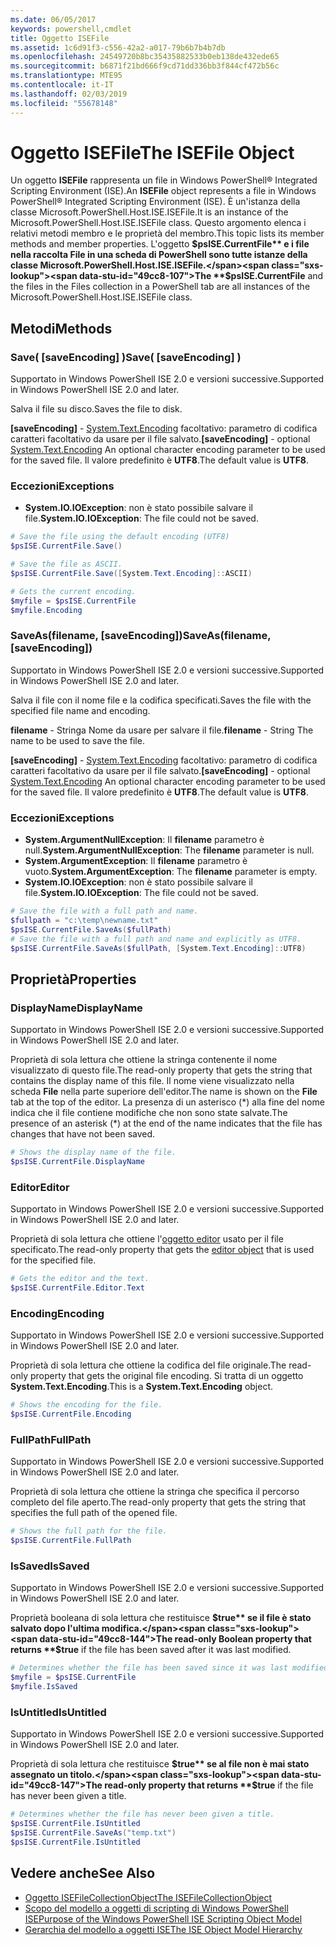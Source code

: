 ```yaml
---
ms.date: 06/05/2017
keywords: powershell,cmdlet
title: Oggetto ISEFile
ms.assetid: 1c6d91f3-c556-42a2-a017-79b6b7b4b7db
ms.openlocfilehash: 24549720b8bc35435882533b0eb138de432ede65
ms.sourcegitcommit: b6871f21bd666f9cd71dd336bb3f844cf472b56c
ms.translationtype: MTE95
ms.contentlocale: it-IT
ms.lasthandoff: 02/03/2019
ms.locfileid: "55678148"
---
```

# <a name="the-isefile-object"></a><span data-ttu-id="49cc8-103">Oggetto ISEFile</span><span class="sxs-lookup"><span data-stu-id="49cc8-103">The ISEFile Object</span></span>

<span data-ttu-id="49cc8-104">Un oggetto **ISEFile** rappresenta un file in Windows PowerShell® Integrated Scripting Environment (ISE).</span><span class="sxs-lookup"><span data-stu-id="49cc8-104">An **ISEFile** object represents a file in Windows PowerShell® Integrated Scripting Environment (ISE).</span></span> <span data-ttu-id="49cc8-105">È un'istanza della classe Microsoft.PowerShell.Host.ISE.ISEFile.</span><span class="sxs-lookup"><span data-stu-id="49cc8-105">It is an instance of the Microsoft.PowerShell.Host.ISE.ISEFile class.</span></span> <span data-ttu-id="49cc8-106">Questo argomento elenca i relativi metodi membro e le proprietà del membro.</span><span class="sxs-lookup"><span data-stu-id="49cc8-106">This topic lists its member methods and member properties.</span></span> <span data-ttu-id="49cc8-107">L'oggetto **$psISE.CurrentFile** e i file nella raccolta File in una scheda di PowerShell sono tutte istanze della classe Microsoft.PowerShell.Host.ISE.ISEFile.</span><span class="sxs-lookup"><span data-stu-id="49cc8-107">The **$psISE.CurrentFile** and the files in the Files collection in a PowerShell tab are all instances of the Microsoft.PowerShell.Host.ISE.ISEFile class.</span></span>

## <a name="methods"></a><span data-ttu-id="49cc8-108">Metodi</span><span class="sxs-lookup"><span data-stu-id="49cc8-108">Methods</span></span>

### <a name="save-saveencoding-"></a><span data-ttu-id="49cc8-109">Save\( \[saveEncoding\] \)</span><span class="sxs-lookup"><span data-stu-id="49cc8-109">Save\( \[saveEncoding\] \)</span></span>

<span data-ttu-id="49cc8-110">Supportato in Windows PowerShell ISE 2.0 e versioni successive.</span><span class="sxs-lookup"><span data-stu-id="49cc8-110">Supported in Windows PowerShell ISE 2.0 and later.</span></span>

<span data-ttu-id="49cc8-111">Salva il file su disco.</span><span class="sxs-lookup"><span data-stu-id="49cc8-111">Saves the file to disk.</span></span>

<span data-ttu-id="49cc8-112">**\[saveEncoding\]** - [System.Text.Encoding](https://msdn.microsoft.com/library/system.text.encoding.aspx) facoltativo: parametro di codifica caratteri facoltativo da usare per il file salvato.</span><span class="sxs-lookup"><span data-stu-id="49cc8-112">**\[saveEncoding\]** - optional [System.Text.Encoding](https://msdn.microsoft.com/library/system.text.encoding.aspx) An optional character encoding parameter to be used for the saved file.</span></span> <span data-ttu-id="49cc8-113">Il valore predefinito è **UTF8**.</span><span class="sxs-lookup"><span data-stu-id="49cc8-113">The default value is **UTF8**.</span></span>

### <a name="exceptions"></a><span data-ttu-id="49cc8-114">Eccezioni</span><span class="sxs-lookup"><span data-stu-id="49cc8-114">Exceptions</span></span>

- <span data-ttu-id="49cc8-115">**System.IO.IOException**: non è stato possibile salvare il file.</span><span class="sxs-lookup"><span data-stu-id="49cc8-115">**System.IO.IOException**: The file could not be saved.</span></span>

```powershell
# Save the file using the default encoding (UTF8)
$psISE.CurrentFile.Save()

# Save the file as ASCII.
$psISE.CurrentFile.Save([System.Text.Encoding]::ASCII)

# Gets the current encoding.
$myfile = $psISE.CurrentFile
$myfile.Encoding
```

### <a name="saveasfilename-saveencoding"></a><span data-ttu-id="49cc8-116">SaveAs\(filename, \[saveEncoding\]\)</span><span class="sxs-lookup"><span data-stu-id="49cc8-116">SaveAs\(filename, \[saveEncoding\]\)</span></span>

<span data-ttu-id="49cc8-117">Supportato in Windows PowerShell ISE 2.0 e versioni successive.</span><span class="sxs-lookup"><span data-stu-id="49cc8-117">Supported in Windows PowerShell ISE 2.0 and later.</span></span>

<span data-ttu-id="49cc8-118">Salva il file con il nome file e la codifica specificati.</span><span class="sxs-lookup"><span data-stu-id="49cc8-118">Saves the file with the specified file name and encoding.</span></span>

<span data-ttu-id="49cc8-119">**filename** - Stringa Nome da usare per salvare il file.</span><span class="sxs-lookup"><span data-stu-id="49cc8-119">**filename** - String The name to be used to save the file.</span></span>

<span data-ttu-id="49cc8-120">**\[saveEncoding\]** - [System.Text.Encoding](https://msdn.microsoft.com/library/system.text.encoding.aspx) facoltativo: parametro di codifica caratteri facoltativo da usare per il file salvato.</span><span class="sxs-lookup"><span data-stu-id="49cc8-120">**\[saveEncoding\]** - optional [System.Text.Encoding](https://msdn.microsoft.com/library/system.text.encoding.aspx) An optional character encoding parameter to be used for the saved file.</span></span> <span data-ttu-id="49cc8-121">Il valore predefinito è **UTF8**.</span><span class="sxs-lookup"><span data-stu-id="49cc8-121">The default value is **UTF8**.</span></span>

### <a name="exceptions"></a><span data-ttu-id="49cc8-122">Eccezioni</span><span class="sxs-lookup"><span data-stu-id="49cc8-122">Exceptions</span></span>

- <span data-ttu-id="49cc8-123">**System.ArgumentNullException**: Il **filename** parametro è null.</span><span class="sxs-lookup"><span data-stu-id="49cc8-123">**System.ArgumentNullException**: The **filename** parameter is null.</span></span>
- <span data-ttu-id="49cc8-124">**System.ArgumentException**: Il **filename** parametro è vuoto.</span><span class="sxs-lookup"><span data-stu-id="49cc8-124">**System.ArgumentException**: The **filename** parameter is empty.</span></span>
- <span data-ttu-id="49cc8-125">**System.IO.IOException**: non è stato possibile salvare il file.</span><span class="sxs-lookup"><span data-stu-id="49cc8-125">**System.IO.IOException**: The file could not be saved.</span></span>

```powershell
# Save the file with a full path and name.
$fullpath = "c:\temp\newname.txt"
$psISE.CurrentFile.SaveAs($fullPath)
# Save the file with a full path and name and explicitly as UTF8.
$psISE.CurrentFile.SaveAs($fullPath, [System.Text.Encoding]::UTF8)
```

## <a name="properties"></a><span data-ttu-id="49cc8-126">Proprietà</span><span class="sxs-lookup"><span data-stu-id="49cc8-126">Properties</span></span>

### <a name="displayname"></a><span data-ttu-id="49cc8-127">DisplayName</span><span class="sxs-lookup"><span data-stu-id="49cc8-127">DisplayName</span></span>

<span data-ttu-id="49cc8-128">Supportato in Windows PowerShell ISE 2.0 e versioni successive.</span><span class="sxs-lookup"><span data-stu-id="49cc8-128">Supported in Windows PowerShell ISE 2.0 and later.</span></span>

<span data-ttu-id="49cc8-129">Proprietà di sola lettura che ottiene la stringa contenente il nome visualizzato di questo file.</span><span class="sxs-lookup"><span data-stu-id="49cc8-129">The read-only property that gets the string that contains the display name of this file.</span></span> <span data-ttu-id="49cc8-130">Il nome viene visualizzato nella scheda **File** nella parte superiore dell'editor.</span><span class="sxs-lookup"><span data-stu-id="49cc8-130">The name is shown on the **File** tab at the top of the editor.</span></span> <span data-ttu-id="49cc8-131">La presenza di un asterisco \(\*\) alla fine del nome indica che il file contiene modifiche che non sono state salvate.</span><span class="sxs-lookup"><span data-stu-id="49cc8-131">The presence of an asterisk \(\*\) at the end of the name indicates that the file has changes that have not been saved.</span></span>

```powershell
# Shows the display name of the file.
$psISE.CurrentFile.DisplayName
```

### <a name="editor"></a><span data-ttu-id="49cc8-132">Editor</span><span class="sxs-lookup"><span data-stu-id="49cc8-132">Editor</span></span>

<span data-ttu-id="49cc8-133">Supportato in Windows PowerShell ISE 2.0 e versioni successive.</span><span class="sxs-lookup"><span data-stu-id="49cc8-133">Supported in Windows PowerShell ISE 2.0 and later.</span></span>

<span data-ttu-id="49cc8-134">Proprietà di sola lettura che ottiene l'[oggetto editor](The-ISEEditor-Object.md) usato per il file specificato.</span><span class="sxs-lookup"><span data-stu-id="49cc8-134">The read-only property that gets the [editor object](The-ISEEditor-Object.md) that is used for the specified file.</span></span>

```powershell
# Gets the editor and the text.
$psISE.CurrentFile.Editor.Text
```

### <a name="encoding"></a><span data-ttu-id="49cc8-135">Encoding</span><span class="sxs-lookup"><span data-stu-id="49cc8-135">Encoding</span></span>

<span data-ttu-id="49cc8-136">Supportato in Windows PowerShell ISE 2.0 e versioni successive.</span><span class="sxs-lookup"><span data-stu-id="49cc8-136">Supported in Windows PowerShell ISE 2.0 and later.</span></span>

<span data-ttu-id="49cc8-137">Proprietà di sola lettura che ottiene la codifica del file originale.</span><span class="sxs-lookup"><span data-stu-id="49cc8-137">The read-only property that gets the original file encoding.</span></span> <span data-ttu-id="49cc8-138">Si tratta di un oggetto **System.Text.Encoding**.</span><span class="sxs-lookup"><span data-stu-id="49cc8-138">This is a **System.Text.Encoding** object.</span></span>

```powershell
# Shows the encoding for the file.
$psISE.CurrentFile.Encoding
```

### <a name="fullpath"></a><span data-ttu-id="49cc8-139">FullPath</span><span class="sxs-lookup"><span data-stu-id="49cc8-139">FullPath</span></span>

<span data-ttu-id="49cc8-140">Supportato in Windows PowerShell ISE 2.0 e versioni successive.</span><span class="sxs-lookup"><span data-stu-id="49cc8-140">Supported in Windows PowerShell ISE 2.0 and later.</span></span>

<span data-ttu-id="49cc8-141">Proprietà di sola lettura che ottiene la stringa che specifica il percorso completo del file aperto.</span><span class="sxs-lookup"><span data-stu-id="49cc8-141">The read-only property that gets the string that specifies the full path of the opened file.</span></span>

```powershell
# Shows the full path for the file.
$psISE.CurrentFile.FullPath
```

### <a name="issaved"></a><span data-ttu-id="49cc8-142">IsSaved</span><span class="sxs-lookup"><span data-stu-id="49cc8-142">IsSaved</span></span>

<span data-ttu-id="49cc8-143">Supportato in Windows PowerShell ISE 2.0 e versioni successive.</span><span class="sxs-lookup"><span data-stu-id="49cc8-143">Supported in Windows PowerShell ISE 2.0 and later.</span></span>

<span data-ttu-id="49cc8-144">Proprietà booleana di sola lettura che restituisce **$true** se il file è stato salvato dopo l'ultima modifica.</span><span class="sxs-lookup"><span data-stu-id="49cc8-144">The read-only Boolean property that returns **$true** if the file has been saved after it was last modified.</span></span>

```powershell
# Determines whether the file has been saved since it was last modified.
$myfile = $psISE.CurrentFile
$myfile.IsSaved
```

### <a name="isuntitled"></a><span data-ttu-id="49cc8-145">IsUntitled</span><span class="sxs-lookup"><span data-stu-id="49cc8-145">IsUntitled</span></span>

<span data-ttu-id="49cc8-146">Supportato in Windows PowerShell ISE 2.0 e versioni successive.</span><span class="sxs-lookup"><span data-stu-id="49cc8-146">Supported in Windows PowerShell ISE 2.0 and later.</span></span>

<span data-ttu-id="49cc8-147">Proprietà di sola lettura che restituisce **$true** se al file non è mai stato assegnato un titolo.</span><span class="sxs-lookup"><span data-stu-id="49cc8-147">The read-only property that returns **$true** if the file has never been given a title.</span></span>

```powershell
# Determines whether the file has never been given a title.
$psISE.CurrentFile.IsUntitled
$psISE.CurrentFile.SaveAs("temp.txt")
$psISE.CurrentFile.IsUntitled
```

## <a name="see-also"></a><span data-ttu-id="49cc8-148">Vedere anche</span><span class="sxs-lookup"><span data-stu-id="49cc8-148">See Also</span></span>

- [<span data-ttu-id="49cc8-149">Oggetto ISEFileCollectionObject</span><span class="sxs-lookup"><span data-stu-id="49cc8-149">The ISEFileCollectionObject</span></span>](The-ISEFileCollection-Object.md)
- [<span data-ttu-id="49cc8-150">Scopo del modello a oggetti di scripting di Windows PowerShell ISE</span><span class="sxs-lookup"><span data-stu-id="49cc8-150">Purpose of the Windows PowerShell ISE Scripting Object Model</span></span>](Purpose-of-the-Windows-PowerShell-ISE-Scripting-Object-Model.md)
- [<span data-ttu-id="49cc8-151">Gerarchia del modello a oggetti ISE</span><span class="sxs-lookup"><span data-stu-id="49cc8-151">The ISE Object Model Hierarchy</span></span>](The-ISE-Object-Model-Hierarchy.md)